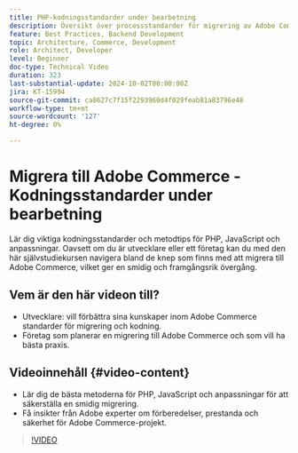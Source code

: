 ```yaml
---
title: PHP-kodningsstandarder under bearbetning
description: Översikt över processstandarder för migrering av Adobe Commerce, som omfattar PHP, JavaScript och metodtips för anpassning.
feature: Best Practices, Backend Development
topic: Architecture, Commerce, Development
role: Architect, Developer
level: Beginner
doc-type: Technical Video
duration: 323
last-substantial-update: 2024-10-02T00:00:00Z
jira: KT-15994
source-git-commit: ca8627c7f15f2293960d4f029feab81a83796e48
workflow-type: tm+mt
source-wordcount: '127'
ht-degree: 0%

---
```



# Migrera till Adobe Commerce - Kodningsstandarder under bearbetning

Lär dig viktiga kodningsstandarder och metodtips för PHP, JavaScript och anpassningar. Oavsett om du är utvecklare eller ett företag kan du med den här självstudiekursen navigera bland de knep som finns med att migrera till Adobe Commerce, vilket ger en smidig och framgångsrik övergång.

## Vem är den här videon till?

* Utvecklare: vill förbättra sina kunskaper inom Adobe Commerce standarder för migrering och kodning.
* Företag som planerar en migrering till Adobe Commerce och som vill ha bästa praxis.

## Videoinnehåll {#video-content}

* Lär dig de bästa metoderna för PHP, JavaScript och anpassningar för att säkerställa en smidig migrering.
* Få insikter från Adobe experter om förberedelser, prestanda och säkerhet för Adobe Commerce-projekt.

>[!VIDEO](https://video.tv.adobe.com/v/3434857?learn=on)
